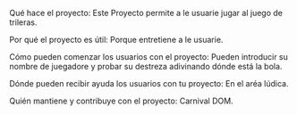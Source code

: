 Qué hace el proyecto:
Este Proyecto permite a le usuarie jugar al juego de trileras.

Por qué el proyecto es útil:
Porque entretiene a le usuarie.

Cómo pueden comenzar los usuarios con el proyecto:
Pueden introducir su nombre de juegadore y probar su destreza adivinando dónde está la bola.

Dónde pueden recibir ayuda los usuarios con tu proyecto:
En el aréa lúdica.

Quién mantiene y contribuye con el proyecto:
Carnival DOM.
